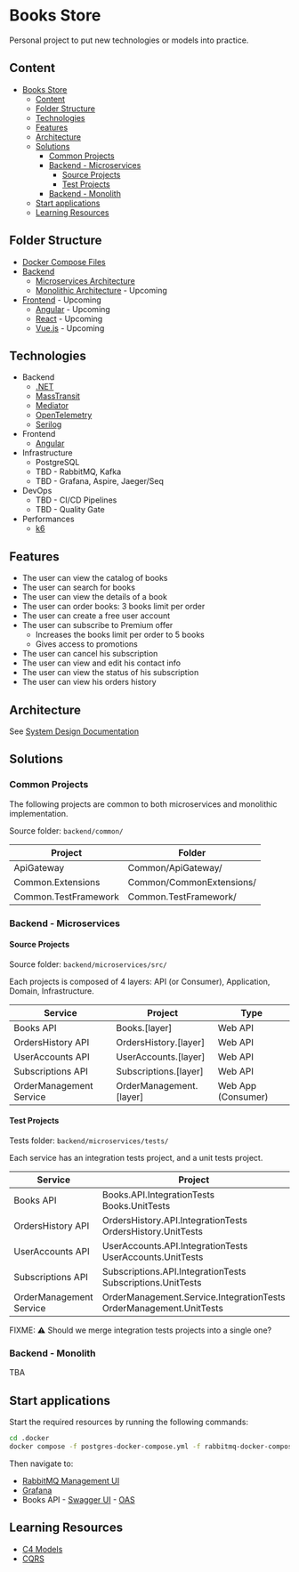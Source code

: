 # Books Store

Personal project to put new technologies or models into practice.

## Content

- [Books Store](#books-store)
  - [Content](#content)
  - [Folder Structure](#folder-structure)
  - [Technologies](#technologies)
  - [Features](#features)
  - [Architecture](#architecture)
  - [Solutions](#solutions)
    - [Common Projects](#common-projects)
    - [Backend - Microservices](#backend---microservices)
      - [Source Projects](#source-projects)
      - [Test Projects](#test-projects)
    - [Backend - Monolith](#backend---monolith)
  - [Start applications](#start-applications)
  - [Learning Resources](#learning-resources)

## Folder Structure

- [Docker Compose Files](./.docker)
- [Backend](./backend)
  - [Microservices Architecture](./backend/microservices)
  - [Monolithic Architecture](./backend/monolithic) - Upcoming
- [Frontend](./frontend) - Upcoming
  - [Angular](./frontend/angular) - Upcoming
  - [React](./frontend/react) - Upcoming
  - [Vue.js](./frontend/vuejs) - Upcoming

## Technologies

- Backend
  - [.NET](https://dotnet.microsoft.com/en-us/)
  - [MassTransit](https://github.com/MassTransit/MassTransit)
  - [Mediator](https://github.com/martinothamar/Mediator)
  - [OpenTelemetry](https://github.com/open-telemetry/opentelemetry-dotnet-instrumentation)
  - [Serilog](https://github.com/serilog/serilog)
- Frontend
  - [Angular](https://angular.io/)
- Infrastructure
  - PostgreSQL
  - TBD - RabbitMQ, Kafka
  - TBD - Grafana, Aspire, Jaeger/Seq
- DevOps
  - TBD - CI/CD Pipelines
  - TBD - Quality Gate
- Performances
  - [k6](https://k6.io/)

## Features

- The user can view the catalog of books
- The user can search for books
- The user can view the details of a book
- The user can order books: 3 books limit per order
- The user can create a free user account
- The user can subscribe to Premium offer
  - Increases the books limit per order to 5 books
  - Gives access to promotions
- The user can cancel his subscription
- The user can view and edit his contact info
- The user can view the status of his subscription
- The user can view his orders history

## Architecture

See [System Design Documentation](./docs/system-design.md)

## Solutions

### Common Projects

The following projects are common to both microservices and monolithic implementation.

Source folder: `backend/common/`

| Project | Folder |
| ------------- | ------------- |
| ApiGateway | Common/ApiGateway/ |
| Common.Extensions | Common/CommonExtensions/ |
| Common.TestFramework | Common.TestFramework/ |

### Backend - Microservices


#### Source Projects

Source folder: `backend/microservices/src/`

Each projects is composed of 4 layers: API (or Consumer), Application, Domain, Infrastructure. 

| Service | Project | Type |
| ------------- | ------------- | ------------- |
| Books API | Books.[layer] | Web API |
| OrdersHistory API | OrdersHistory.[layer] | Web API |
| UserAccounts API | UserAccounts.[layer] | Web API |
| Subscriptions API | Subscriptions.[layer] | Web API |
| OrderManagement Service | OrderManagement.[layer] | Web App (Consumer) |


#### Test Projects

Tests folder:  `backend/microservices/tests/`

Each service has an integration tests project, and a unit tests project. 

| Service | Project |
| ------------- | ------------- |
| Books API | Books.API.IntegrationTests<br />Books.UnitTests |
| OrdersHistory API | OrdersHistory.API.IntegrationTests<br />OrdersHistory.UnitTests |
| UserAccounts API | UserAccounts.API.IntegrationTests<br />UserAccounts.UnitTests |
| Subscriptions API | Subscriptions.API.IntegrationTests<br />Subscriptions.UnitTests |
| OrderManagement Service | OrderManagement.Service.IntegrationTests<br />OrderManagement.UnitTests |

FIXME: :warning: Should we merge integration tests projects into a single one?

### Backend - Monolith

TBA

## Start applications

Start the required resources by running the following commands:

```bash
cd .docker
docker compose -f postgres-docker-compose.yml -f rabbitmq-docker-compose.yml -f grafana-docker-compose.yml up
```
Then navigate to:
- [RabbitMQ Management UI](http://localhost:15672)
- [Grafana](http://localhost:3000)
- Books API - [Swagger UI](https://localhost:7141/swagger/index.html) - [OAS](https://localhost:7141/swagger/v1/swagger.json)

## Learning Resources

- [C4 Models](https://c4model.com/)
- [CQRS](https://martinfowler.com/bliki/CQRS.html)
